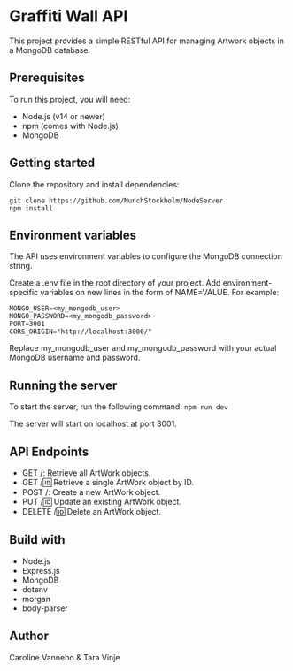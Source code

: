 # Graffiti Wall API

This project provides a simple RESTful API for managing Artwork objects in a MongoDB database.

## Prerequisites

To run this project, you will need:
- Node.js (v14 or newer)
- npm (comes with Node.js)
- MongoDB

## Getting started

Clone the repository and install dependencies:
```
git clone https://github.com/MunchStockholm/NodeServer
npm install
```

## Environment variables

The API uses environment variables to configure the MongoDB connection string.

Create a .env file in the root directory of your project. Add environment-specific variables on new lines in the form of NAME=VALUE. For example:
```
MONGO_USER=<my_mongodb_user>
MONGO_PASSWORD=<my_mongodb_password>
PORT=3001
CORS_ORIGIN="http://localhost:3000/"
```

Replace my_mongodb_user and my_mongodb_password with your actual MongoDB username and password.

## Running the server

To start the server, run the following command:
`npm run dev`

The server will start on localhost at port 3001.

## API Endpoints
- GET /: Retrieve all ArtWork objects.
- GET /:id: Retrieve a single ArtWork object by ID.
- POST /: Create a new ArtWork object.
- PUT /:id: Update an existing ArtWork object.
- DELETE /:id: Delete an ArtWork object.

## Build with
- Node.js
- Express.js
- MongoDB
- dotenv
- morgan
- body-parser

## Author
Caroline Vannebo & Tara Vinje